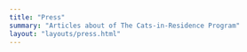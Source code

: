 ```yaml
---
title: "Press"
summary: "Articles about of The Cats-in-Residence Program"
layout: "layouts/press.html"
---
```

